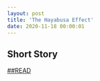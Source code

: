 ```yaml
---
layout: post
title: 'The Hayabusa Effect'
date: 2020-11-18 00:00:01
---
```


## Short Story

[##READ](http://rickywilhelmson.com/The-Hayabusa-Effect/)
